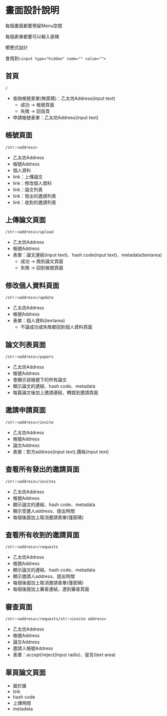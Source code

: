 # 畫面設計說明

每個畫面都要預留Menu空間

每個表單都要可以輸入密碼

嚮應式設計

會用到`<input type="hidden" name="" value="">`

## 首頁

`/`

* 查詢帳號表單(無密碼)：乙太坊Address(input text)
    - 成功 -> 帳號頁面
    - 失敗 -> 回首頁
* 申請帳號表單：乙太坊Address(input text)

## 帳號頁面

`/str:<address>`

* 乙太坊Address
* 帳號Address
* 個人資料
* link：上傳論文
* link：修改個人資料
* link：論文列表
* link：發出的邀請列表
* link：收到的邀請列表

## 上傳論文頁面

`/str:<address>/upload`

* 乙太坊Address
* 帳號Address
* 表單：論文連結(input text)、hash code(input text)、metadata(textarea)
    - 成功 -> 換到論文頁面
    - 失敗 -> 回到帳號頁面

## 修改個人資料頁面

`/str:<address>/update`

* 乙太坊Address
* 帳號Address
* 表單：個人資料(textarea)
    - 不論成功或失敗都回到個人資料頁面

## 論文列表頁面

`/str:<address>/papers`

* 乙太坊Address
* 帳號Address
* 會顯示該帳號下的所有論文
* 顯示論文的連結、hash code、metadata
* 每篇論文後加上邀請連結，轉跳到邀請頁面

## 邀請申請頁面

`/str:<address>/invite`

* 乙太坊Address
* 帳號Address
* 論文Address
* 表單：對方address(input text),價格(input text)

## 查看所有發出的邀請頁面

`/str:<address>/invites`

* 乙太坊Address
* 帳號Address
* 顯示論文的連結、hash code、metadata
* 顯示受邀人address、提出時間
* 每個後面加上取消邀請表單(僅密碼)

## 查看所有收到的邀請頁面

`/str:<address>/requests`

* 乙太坊Address
* 帳號Address
* 顯示論文的連結、hash code、metadata
* 顯示邀請人address、提出時間
* 每個後面加上取消邀請表單(僅密碼)
* 每個後面加上審查連結，連到審查頁面

## 審查頁面

`/str:<address>/requests/str:<invite address>`

* 乙太坊Address
* 帳號Address
* 論文Address
* 邀請人帳號Address
* 表單：accept/reject(input radio)、留言(text area)

## 單頁論文頁面
 
* 屬於誰
* link
* hash code
* 上傳時間
* metadata